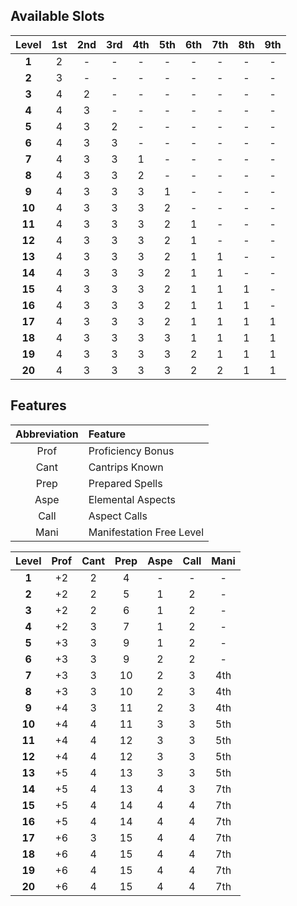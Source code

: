 
## Available Slots

| Level  | 1st | 2nd | 3rd | 4th | 5th | 6th | 7th | 8th | 9th |
| :----: | :-: | :-: | :-: | :-: | :-: | :-: | :-: | :-: | :-: |
| **1**  |  2  |  -  |  -  |  -  |  -  |  -  |  -  |  -  |  -  |
| **2**  |  3  |  -  |  -  |  -  |  -  |  -  |  -  |  -  |  -  |
| **3**  |  4  |  2  |  -  |  -  |  -  |  -  |  -  |  -  |  -  |
| **4**  |  4  |  3  |  -  |  -  |  -  |  -  |  -  |  -  |  -  |
| **5**  |  4  |  3  |  2  |  -  |  -  |  -  |  -  |  -  |  -  |
| **6**  |  4  |  3  |  3  |  -  |  -  |  -  |  -  |  -  |  -  |
| **7**  |  4  |  3  |  3  |  1  |  -  |  -  |  -  |  -  |  -  |
| **8**  |  4  |  3  |  3  |  2  |  -  |  -  |  -  |  -  |  -  |
| **9**  |  4  |  3  |  3  |  3  |  1  |  -  |  -  |  -  |  -  |
| **10** |  4  |  3  |  3  |  3  |  2  |  -  |  -  |  -  |  -  |
| **11** |  4  |  3  |  3  |  3  |  2  |  1  |  -  |  -  |  -  |
| **12** |  4  |  3  |  3  |  3  |  2  |  1  |  -  |  -  |  -  |
| **13** |  4  |  3  |  3  |  3  |  2  |  1  |  1  |  -  |  -  |
| **14** |  4  |  3  |  3  |  3  |  2  |  1  |  1  |  -  |  -  |
| **15** |  4  |  3  |  3  |  3  |  2  |  1  |  1  |  1  |  -  |
| **16** |  4  |  3  |  3  |  3  |  2  |  1  |  1  |  1  |  -  |
| **17** |  4  |  3  |  3  |  3  |  2  |  1  |  1  |  1  |  1  |
| **18** |  4  |  3  |  3  |  3  |  3  |  1  |  1  |  1  |  1  |
| **19** |  4  |  3  |  3  |  3  |  3  |  2  |  1  |  1  |  1  |
| **20** |  4  |  3  |  3  |  3  |  3  |  2  |  2  |  1  |  1  |



## Features

| Abbreviation | Feature                  |
| :----------: | :----------------------- |
|     Prof     | Proficiency Bonus        |
|     Cant     | Cantrips Known           |
|     Prep     | Prepared Spells          |
|     Aspe     | Elemental Aspects        |
|     Call     | Aspect Calls             |
|     Mani     | Manifestation Free Level |

| Level  | Prof | Cant | Prep | Aspe | Call | Mani |
| :----: | :--: | :--: | :--: | :--: | :--: | :--: |
| **1**  |  +2  |  2   |  4   |  -   |  -   |  -   |
| **2**  |  +2  |  2   |  5   |  1   |  2   |  -   |
| **3**  |  +2  |  2   |  6   |  1   |  2   |  -   |
| **4**  |  +2  |  3   |  7   |  1   |  2   |  -   |
| **5**  |  +3  |  3   |  9   |  1   |  2   |  -   |
| **6**  |  +3  |  3   |  9   |  2   |  2   |  -   |
| **7**  |  +3  |  3   |  10  |  2   |  3   | 4th  |
| **8**  |  +3  |  3   |  10  |  2   |  3   | 4th  |
| **9**  |  +4  |  3   |  11  |  2   |  3   | 4th  |
| **10** |  +4  |  4   |  11  |  3   |  3   | 5th  |
| **11** |  +4  |  4   |  12  |  3   |  3   | 5th  |
| **12** |  +4  |  4   |  12  |  3   |  3   | 5th  |
| **13** |  +5  |  4   |  13  |  3   |  3   | 5th  |
| **14** |  +5  |  4   |  13  |  4   |  3   | 7th  |
| **15** |  +5  |  4   |  14  |  4   |  4   | 7th  |
| **16** |  +5  |  4   |  14  |  4   |  4   | 7th  |
| **17** |  +6  |  3   |  15  |  4   |  4   | 7th  |
| **18** |  +6  |  4   |  15  |  4   |  4   | 7th  |
| **19** |  +6  |  4   |  15  |  4   |  4   | 7th  |
| **20** |  +6  |  4   |  15  |  4   |  4   | 7th  |


